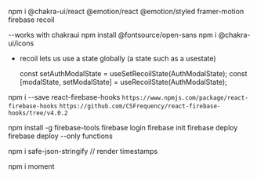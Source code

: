 npm i @chakra-ui/react @emotion/react @emotion/styled framer-motion firebase recoil

--works with chakraui
npm install @fontsource/open-sans
npm i @chakra-ui/icons

- recoil lets us use a state globally (a state such as a usestate)

  const setAuthModalState = useSetRecoilState(AuthModalState);
  const [modalState, setModalState] = useRecoilState(AuthModalState);

npm i --save react-firebase-hooks
`https://www.npmjs.com/package/react-firebase-hooks`
`https://github.com/CSFrequency/react-firebase-hooks/tree/v4.0.2`

npm install -g firebase-tools
firebase login
firebase init
firebase deploy
firebase deploy --only functions

npm i safe-json-stringify
// render timestamps

npm i moment

<!-- 2m ago -->
